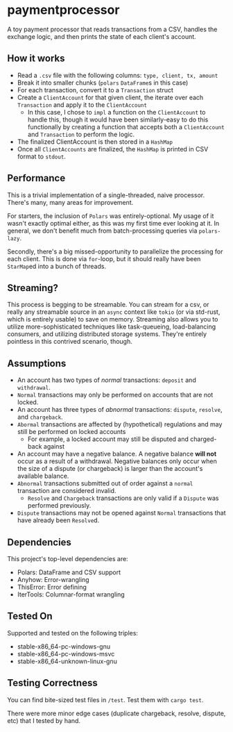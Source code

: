 # paymentprocessor

A toy payment processor that reads transactions from a CSV, handles the exchange logic, and then prints the state of each client's account.

## How it works
- Read a `.csv` file with the following columns: `type, client, tx, amount`
- Break it into smaller chunks (`polars` `DataFrame`s in this case)
- For each transaction, convert it to a `Transaction` struct
- Create a `ClientAccount` for that given client, the iterate over each `Transaction` and apply it to the `ClientAccount`
  - In this case, I chose to `impl` a function on the `ClientAccount` to handle this, though it would have been similarly-easy to do this functionally by creating a function that accepts both a `ClientAccount` and `Transaction` to perform the logic.
- The finalized ClientAccount is then stored in a `HashMap`
- Once all `ClientAccounts` are finalized, the `HashMap` is printed in CSV format to `stdout`.

## Performance

This is a trivial implementation of a single-threaded, naive processor. There's many, many areas for improvement.

For starters, the inclusion of `Polars` was entirely-optional. My usage of it wasn't exactly optimal either, as this was my first time ever looking at it. In general, we don't benefit much from batch-processing queries via `polars-lazy`.

Secondly, there's a big missed-opportunity to parallelize the processing for each client. This is done via `for`-loop, but it should really have been `StarMap`ed into a bunch of threads. 

## Streaming?

This process is begging to be streamable. You can stream for a csv, or really any streamable source in an `async` context like `tokio` (or via std-rust, which is entirely usable) to save on memory. Streaming also allows you to utilize more-sophisticated techniques like task-queueing, load-balancing consumers, and utilizing distributed storage systems. They're entirely pointless in this contrived scenario, though.

## Assumptions

- An account has two types of _normal_ transactions: `deposit` and `withdrawal`.
- `Normal` transactions may only be performed on accounts that are not locked.
- An account has three types of _abnormal_ transactions: `dispute`, `resolve`, and `chargeback`.
- `Abormal` transactions are affected by (hypothetical) regulations and may still be performed on locked accounts
  - For example, a locked account may still be disputed and charged-back against
- An account may have a negative balance. A negative balance **will not** occur as a result of a withdrawal. Negative balances only occur when the size of a dispute (or chargeback) is larger than the account's available balance.
- `Abnormal` transactions submitted out of order against a `normal` transaction are considered invalid.
  - `Resolve` and `Chargeback` transactions are only valid if a `Dispute` was performed previously.
- `Dispute` transactions may not be opened against `Normal` transactions that have already been `Resolve`d.

## Dependencies
This project's top-level dependencies are:

- Polars: DataFrame and CSV support
- Anyhow: Error-wrangling
- ThisError: Error defining
- IterTools: Columnar-format wrangling

## Tested On
Supported and tested on the following triples:

- stable-x86_64-pc-windows-gnu
- stable-x86_64-pc-windows-msvc
- stable-x86_64-unknown-linux-gnu

## Testing Correctness
You can find bite-sized test files in `/test`. Test them with `cargo test`.

There were more minor edge cases (duplicate chargeback, resolve, dispute, etc) that I tested by hand. 